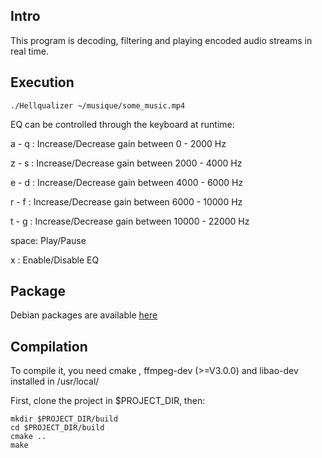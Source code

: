 Intro
-------------------

This program is decoding, filtering and playing encoded audio streams in real time.

Execution
-------------------
 
	./Hellqualizer ~/musique/some_music.mp4

EQ can be controlled through the keyboard at runtime:

a - q : Increase/Decrease gain between 0 - 2000 Hz

z - s : Increase/Decrease gain between 2000 - 4000 Hz

e - d : Increase/Decrease gain between 4000 - 6000 Hz

r - f : Increase/Decrease gain between 6000 - 10000 Hz

t - g : Increase/Decrease gain between 10000 - 22000 Hz

space: Play/Pause 

x : Enable/Disable EQ

Package
-------------------
Debian packages are available [here](http://the.ndero.ovh/build/Hellqualizer/)


Compilation
-------------------

To compile it, you need cmake , ffmpeg-dev (>=V3.0.0) and libao-dev installed in /usr/local/

First, clone the project in $PROJECT_DIR, then:

 	mkdir $PROJECT_DIR/build
	cd $PROJECT_DIR/build
	cmake ..
	make






